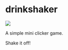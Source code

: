 # drinkshaker
![](https://img.shields.io/badge/status-WIP-yellow.svg)

A simple mini clicker game.

Shake it off!
